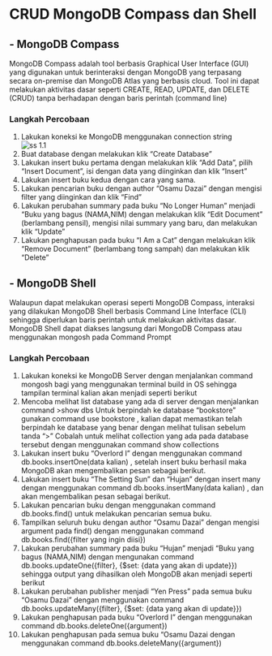 # CRUD MongoDB Compass dan Shell

## - MongoDB Compass
MongoDB Compass adalah tool berbasis Graphical User Interface (GUI) yang digunakan untuk berinteraksi dengan MongoDB yang terpasang secara on-premise dan MongoDB Atlas yang berbasis cloud. Tool ini dapat melakukan aktivitas dasar seperti CREATE, READ, UPDATE, dan DELETE (CRUD) tanpa berhadapan dengan baris perintah (command line)

### Langkah Percobaan
1. Lakukan koneksi ke MongoDB menggunakan connection string <br>
![ss 1.1](../Screenshots/1.1.png)
2. Buat database dengan melakukan klik “Create Database”
3. Lakukan insert buku pertama dengan melakukan klik “Add Data”, pilih “Insert Document”, isi dengan data yang diinginkan dan klik “Insert”
4. Lakukan insert buku kedua dengan cara yang sama.
5. Lakukan pencarian buku dengan author “Osamu Dazai” dengan mengisi filter yang diinginkan dan klik “Find”
6. Lakukan perubahan summary pada buku “No Longer Human” menjadi “Buku yang bagus (NAMA,NIM) dengan melakukan klik “Edit Document” (berlambang pensil), mengisi nilai summary yang baru, dan melakukan klik “Update”
7. Lakukan penghapusan pada buku “I Am a Cat” dengan melakukan klik “Remove Document” (berlambang tong sampah) dan melakukan klik “Delete”

## - MongoDB Shell
Walaupun dapat melakukan operasi seperti MongoDB Compass, interaksi yang dilakukan MongoDB Shell berbasis Command Line Interface (CLI) sehingga diperlukan baris perintah untuk melakukan aktivitas dasar. MongoDB Shell dapat diakses langsung dari MongoDB Compass atau menggunakan mongosh pada Command Prompt

### Langkah Percobaan
1. Lakukan koneksi ke MongoDB Server dengan menjalankan command mongosh bagi yang menggunakan terminal build in OS sehingga tampilan terminal kalian akan menjadi seperti berikut
2. Mencoba melihat list database yang ada di server dengan menjalankan command >show dbs
Untuk berpindah ke database “bookstore” gunakan command use bookstore , kalian dapat memastikan telah berpindah ke database yang benar dengan melihat tulisan sebelum tanda “>”
Cobalah untuk melihat collection yang ada pada database tersebut dengan menggunakan command show collections
3. Lakukan insert buku “Overlord I” dengan menggunakan command db.books.insertOne(data kalian) , setelah insert buku berhasil maka MongoDB akan mengembalikan pesan sebagai berikut.
4. Lakukan insert buku “The Setting Sun” dan “Hujan” dengan insert many dengan menggunakan command db.books.insertMany(data kalian) , dan akan mengembalikan pesan sebagai berikut.
5. Lakukan pencarian buku dengan menggunakan command db.books.find() untuk melakukan pencarian semua buku.
6. Tampilkan seluruh buku dengan author “Osamu Dazai” dengan mengisi argument pada find() dengan menggunakan command db.books.find({filter yang ingin diisi})
7. Lakukan perubahan summary pada buku “Hujan” menjadi “Buku yang bagus (NAMA,NIM) dengan mengunakan command db.books.updateOne({filter}, {$set: {data yang akan di update}}) sehingga output yang dihasilkan oleh MongoDB akan menjadi seperti berikut
8. Lakukan perubahan publisher menjadi “Yen Press” pada semua buku “Osamu Dazai” dengan menggunakan command db.books.updateMany({filter}, {$set: {data yang akan di update}})
9. Lakukan penghapusan pada buku “Overlord I” dengan menggunakan command db.books.deleteOne({argument})
10. Lakukan penghapusan pada semua buku “Osamu Dazai dengan menggunakan command db.books.deleteMany({argument})